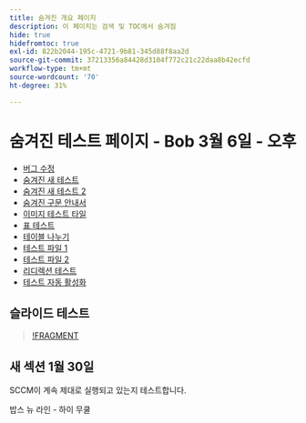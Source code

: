 ```yaml
---
title: 숨겨진 개요 페이지
description: 이 페이지는 검색 및 TOC에서 숨겨짐
hide: true
hidefromtoc: true
exl-id: 822b2044-195c-4721-9b81-345d88f8aa2d
source-git-commit: 37213356a84428d3104f772c21c22daa8b42ecfd
workflow-type: tm+mt
source-wordcount: '70'
ht-degree: 31%

---
```


# 숨겨진 테스트 페이지 - Bob 3월 6일 - 오후

+ [버그 수정](hidden/bug-fixes.md)
+ [숨겨진 새 테스트](hidden-new-test.md)
+ [숨겨진 새 테스트 2](hidden-new-test-2.md)
+ [숨겨진 구문 안내서](hidden/syntax-style-guide.md)
+ [이미지 테스트 타일](hidden/test-page.md)
+ [표 테스트](hidden/tables.md)
+ [테이블 나누기](hidden/table-breaks.md)
+ [테스트 파일 1](hidden/note-test.md)
+ [테스트 파일 2](hidden-test.md)
+ [리디렉션 테스트](hidden/test-redirection.md)
+ [테스트 자동 활성화](hidden/autoactivate.md)

## 슬라이드 테스트

>[!FRAGMENT](https://experienceleague-stage.adobe.com/en/slides/analyze-project)

## 새 섹션 1월 30일

SCCM이 계속 제대로 실행되고 있는지 테스트합니다.

밥스 뉴 라인 - 하이 무쿨
